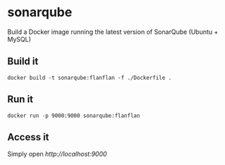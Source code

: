 # sonarqube
Build a Docker image running the latest version of SonarQube (Ubuntu + MySQL)
## Build it

`docker build -t sonarqube:flanflan -f ./Dockerfile .`

## Run it

`docker run -p 9000:9000 sonarqube:flanflan`

## Access it

Simply open _http://localhost:9000_
